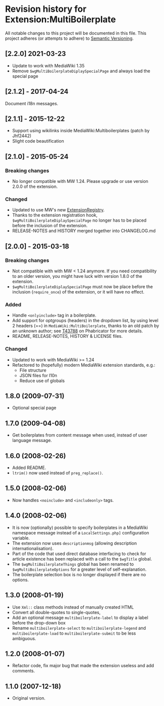 Revision history for Extension:MultiBoilerplate
====================================================

All notable changes to this project will be documented in this file.
This project adheres (or attempts to adhere) to [Semantic Versioning](http://semver.org/).

## [2.2.0] 2021-03-23
- Update to work with MediaWiki 1.35
- Remove `$wgMultiBoilerplateDiplaySpecialPage` and always load the special page

## [2.1.2] - 2017-04-24
Document i18n messages.

## [2.1.1] - 2015-12-22
- Support using wikilinks inside MediaWiki:Multiboilerplates (patch by Jhf2442)
- Slight code beautification

## [2.1.0] - 2015-05-24

### Breaking changes
- No longer compatible with MW 1.24. Please upgrade or use version 2.0.0 of the extension.

### Changed
- Updated to use MW's new [ExtensionRegistry](https://www.mediawiki.org/wiki/Manual:Extension_registration).
- Thanks to the extension registration hook, `$wgMultiBoilerplateDiplaySpecialPage` no longer has to be placed
  before the inclusion of the extension.
- RELEASE-NOTES and HISTORY merged together into CHANGELOG.md


## [2.0.0] - 2015-03-18

### Breaking changes
- Not compatible with with MW < 1.24 anymore. If you need compatibility to an older version, you
  might have luck with version 1.8.0 of the extension.
- `$wgMultiBoilerplateDiplaySpecialPage` must now be place before the inclusion (`require_once`)
  of the extension, or it will have no effect.

### Added
- Handle `<onlyinclude>` tag in a boilerplate.
- Add support for optgroups (headers) in the dropdown list, by using level 2 headers (==)
  in `MediaWiki:MultiBoilerplate`, thanks to an old patch by an unknown author; see
  [T43788](https://phabricator.wikimedia.org/T43788) on Phabricator for more details.
- README, RELEASE-NOTES, HISTORY & LICENSE files.


### Changed
- Updated to work with MediaWiki >= 1.24
- Refactored to (hopefully) modern MediaWiki extension standards, e.g.:
    - File structure
    - JSON files for l10n
    - Reduce use of globals


## 1.8.0 (2009-07-31)
- Optional special page

## 1.7.0 (2009-04-08)
- Get boilerplates from content message when used, instead of user language message.


## 1.6.0 (2008-02-26)
- Added README.
- `ltrim()` now used instead of `preg_replace()`.

## 1.5.0 (2008-02-06)
- Now handles `<noinclude>` and `<includeonly>` tags.

## 1.4.0 (2008-02-06)
- It is now (optionally) possible to specify boilerplates in a MediaWiki namespace message
  instead of a `LocalSettings.php]` configuration variable.
- The extension now uses `descriptionmsg` (allowing description internationalisation).
- Part of the code that used direct database interfacing to check for article existence has been
  replaced with a call to the `$wgTitle` global.
- The `$wgMultiBoilerplateThings` global has been renamed to `$wgMultiBoilerplateOptions`
  for a greater level of self-explanation.
- The boilerplate selection box is no longer displayed if there are no options.

## 1.3.0 (2008-01-19)
- Use `Xml::` class methods instead of manually created HTML
- Convert all double-quotes to single-quotes,
- Add an optional message `multiboilerplate-label` to display a label before
  the drop-down box
- Rename `multiboilerplate-select` to `multiboilerplate-legend` and
  `multiboilerplate-load` to `multiboilerplate-submit` to be less ambiguous.

## 1.2.0 (2008-01-07)
- Refactor code, fix major bug that made the extension useless and add comments.

## 1.1.0 (2007-12-18)
- Original version.
